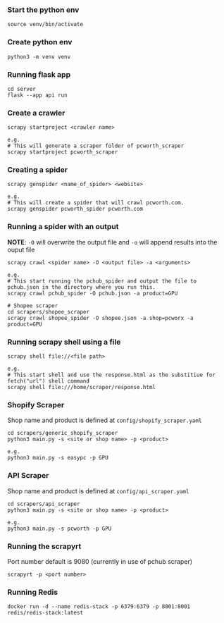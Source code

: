 ### Start the python env
```
source venv/bin/activate
```

### Create python env
```
python3 -m venv venv
```

### Running flask app
```
cd server
flask --app api run 
```

### Create a crawler
```
scrapy startproject <crawler name>

e.g.
# This will generate a scraper folder of pcworth_scraper
scrapy startproject pcworth_scraper
```

### Creating a spider
```
scrapy genspider <name_of_spider> <website> 

e.g.
# This will create a spider that will crawl pcworth.com.
scrapy genspider pcworth_spider pcworth.com
```

### Running a spider with an output
**NOTE**: ```-O``` will overwrite the output file and ```-o``` will append results into the ouput file
```
scrapy crawl <spider name> -O <output file> -a <arguments>

e.g.
# This start running the pchub_spider and output the file to pchub.json in the directory where you run this.
scrapy crawl pchub_spider -O pchub.json -a product=GPU 

# Shopee scraper
cd scrapers/shopee_scraper
scrapy crawl shopee_spider -O shopee.json -a shop=pcworx -a product=GPU
```

### Running scrapy shell using a file
```
scrapy shell file://<file path>

e.g.
# This start shell and use the response.html as the substitiue for fetch("url") shell command
scrapy shell file:///home/scraper/response.html
```

### Shopify Scraper

Shop name and product is defined at ```config/shopify_scraper.yaml```

```
cd scrapers/generic_shopify_scraper
python3 main.py -s <site or shop name> -p <product>

e.g.
python3 main.py -s easypc -p GPU
```

### API Scraper

Shop name and product is defined at ```config/api_scraper.yaml```

```
cd scrapers/api_scraper
python3 main.py -s <site or shop name> -p <product>

e.g.
python3 main.py -s pcworth -p GPU
```

### Running the scrapyrt

Port number default is 9080 (currently in use of pchub scraper)

```
scrapyrt -p <port number>

```

### Running Redis

```
docker run -d --name redis-stack -p 6379:6379 -p 8001:8001 redis/redis-stack:latest
```